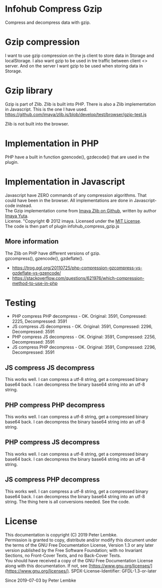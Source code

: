 # Infohub Compress Gzip
Compress and decompress data with gzip.   

# Gzip compression
I want to use gzip compression on the js client to store data in Storage and localStorage.
I also want gzip to be used in tre traffic between client <> server.
And on the server I want gzip to be used when storing data in Storage.

# Gzip library
Gzip is part of Zlib. Zlib is built into PHP.
There is also a Zlib implementation in Javascript. This is the one I have used.
https://github.com/imaya/zlib.js/blob/develop/test/browser/gzip-test.js

Zlib is not built into the browser.

# Implementation in PHP
PHP have a built in function gzencode(), gzdecode() that are used in the plugin.  

# Implementation in Javascript
Javascript have ZERO commands of any compression algorithms. That could have been in the browser. All implementations are done in Javascript-code instead.  
The Gzip implementation come from <a href="https://github.com/imaya/zlib.js/blob/develop/test/browser/gzip-test.js" target="_blank">Imaya Zlib on Github</a>, written by author <a href="https://github.com/imaya" target="_blank">Imaya Yuta</a>.  
License. "Copyright © 2012 imaya. Licensed under the <a href="https://opensource.org/licenses/MIT" target="_blank">MIT License</a>.  
The code is then part of plugin infohub_compress_gzip.js  

## More information
The Zlib on PHP have different versions of gzip.  
gzcompress(), gzencode(), gzdeflate().  
* https://trog.qgl.org/20110725/php-compression-gzcompress-vs-gzdeflate-vs-gzencode/  
* https://stackoverflow.com/questions/621976/which-compression-method-to-use-in-php

# Testing
* PHP compress PHP decompress - OK. Original: 3591, Compressed: 2225, Decompressed: 3591 
* JS compress JS decompress - OK. Original: 3591, Compressed: 2296, Decompressed: 3591 
* PHP compress JS decompress - OK. Original: 3591, Compressed: 2256, Decompressed: 3591 
* JS compress PHP decompress - OK. Original: 3591, Compressed: 2296, Decompressed: 3591 

## JS compress JS decompress
This works well.
I can compress a utf-8 string, get a compressed binary base64 back.
I can decompress the binary base64 string into an utf-8 string.

## PHP compress PHP decompress
This works well.
I can compress a utf-8 string, get a compressed binary base64 back.
I can decompress the binary base64 string into an utf-8 string.

## PHP compress JS decompress
This works well.
I can compress a utf-8 string, get a compressed binary base64 back.
I can decompress the binary base64 string into an utf-8 string.

## JS compress PHP decompress
This works well.
I can compress a utf-8 string, get a compressed binary base64 back.
I can decompress the binary base64 string into an utf-8 string.
The thing here is all conversions needed. See the code.

# License
This documentation is copyright (C) 2019 Peter Lembke.  
Permission is granted to copy, distribute and/or modify this document under the terms of the GNU Free Documentation License, Version 1.3 or any later version published by the Free Software Foundation; with no Invariant Sections, no Front-Cover Texts, and no Back-Cover Texts.  
You should have received a copy of the GNU Free Documentation License along with this documentation. If not, see [https://www.gnu.org/licenses/](https://www.gnu.org/licenses/).  SPDX-License-Identifier: GFDL-1.3-or-later  

Since 2019-07-03 by Peter Lembke  
